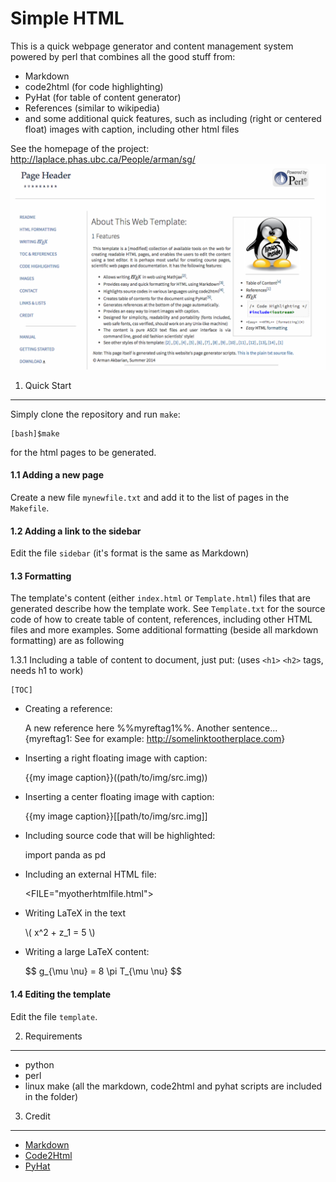 Simple HTML
===========

This is a quick webpage generator and content management system 
powered by perl that combines all the good stuff from:
* Markdown
* code2html (for code highlighting)
* PyHat (for table of content generator)
* References (similar to wikipedia) 
* and some additional quick features, such as including 
(right or centered float) images with caption, including
other html files 

See the homepage of the project: <http://laplace.phas.ubc.ca/People/arman/sg/>
![alt tag](https://github.com/rmanak/simplehtml/blob/master/img/screenshot.png)


1. Quick Start
--------------

Simply clone the repository and run ``make``:

    [bash]$make

for the html pages to be generated.

#### 1.1 Adding a new page

Create a new file ``mynewfile.txt`` and add it to the list of pages in the ``Makefile``.

#### 1.2 Adding a link to the sidebar

Edit the file ``sidebar`` (it's format is the same as Markdown)

#### 1.3 Formatting

The template's content (either ``index.html`` or ``Template.html``) files that are
generated describe how the template work. See ``Template.txt`` for the source code 
of how to create table of content, references, including other HTML files and 
more examples. Some additional formatting (beside all markdown formatting) are as following

1.3.1 Including a table of content to document, just put: (uses ``<h1>`` ``<h2>`` tags, needs h1 to work)

    [TOC]

* Creating a reference:

    A new reference here %%myreftag1%%. Another sentence...
    {myreftag1: See for example: <http://somelinktootherplace.com>}
    
* Inserting a right floating image with caption: 

    {{my image caption}}((path/to/img/src.img))

* Inserting a center floating image with caption:

    {{my image caption}}[[path/to/img/src.img]]

* Including source code that will be highlighted:

    <PYTHON>
    import panda as pd
    </PYTHON>

* Including an external HTML file:

    <FILE="myotherhtmlfile.html">

* Writing LaTeX in the text

    \\( x^2 + z_1 = 5 \\)

* Writing a large LaTeX content:

    <div>
    $$
    g_{\mu \nu} = 8 \pi T_{\mu \nu}
    $$
    </div>


#### 1.4 Editing the template

Edit the file ``template``.


2. Requirements
----------------

- python
- perl
- linux make
(all the markdown, code2html and pyhat scripts are included in the folder)


3. Credit
---------

* [Markdown](http://daringfireball.net/projects/markdown/)
* [Code2Html](https://www.palfrader.org/code/code2html/)
* [PyHat](http://www.ferg.org/pyhat/)



